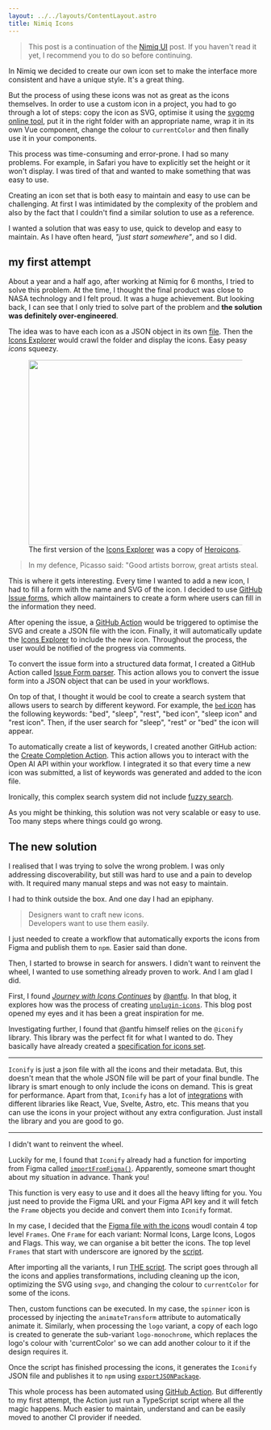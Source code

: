 ```yaml
---
layout: ../../layouts/ContentLayout.astro
title: Nimiq Icons
---
```


> This post is a continuation of the [Nimiq UI](./nimiq-ui) post. If you haven't read it yet, I recommend you to do so before continuing.

In Nimiq we decided to create our own icon set to make the interface more consistent and have a unique style. It's a great thing.

But the process of using these icons was not as great as the icons themselves. In order to use a custom icon in a project, you had to go through a lot of steps: copy the icon as SVG, optimise it using the [svgomg online tool](https://jakearchibald.github.io/svgomg/), put it in the right folder with an appropriate name, wrap it in its own Vue component, change the colour to `currentColor` and then finally use it in your components.


This process was time-consuming and error-prone. I had so many problems. For example, in Safari you have to explicitly set the height or it won't display. I was tired of that and wanted to make something that was easy to use.

Creating an icon set that is both easy to maintain and easy to use can be challenging. At first I was intimidated by the complexity of the problem and also by the fact that I couldn't find a similar solution to use as a reference.

I wanted a solution that was easy to use, quick to develop and easy to maintain. As I have often heard, _"just start somewhere"_, and so I did.

<!-- So, now I think every one understands the problem and why creating a solution was important (at least for me). -->

## my first attempt

About a year and a half ago, after working at Nimiq for 6 months, I tried to solve this problem. At the time, I thought the final product was close to NASA technology and I felt proud. It was a huge achievement. But looking back, I can see that I only tried to solve part of the problem and **the solution was definitely over-engineered**.

The idea was to have each icon as a JSON object in its own [file](https://github.com/onmax/nimiq-icons/tree/main/public/icons). Then the [Icons Explorer](https://onmax.github.io/nimiq-icons/) would crawl the folder and display the icons. Easy peasy _icons_ squeezy.

<figure>
  <img src="/onmax/nimiq-icon-explorer-heroicons.webp" width="644" height="366" class="shadow" />
  <figcaption>The first version of the <a href="https://onmax.github.io/nimiq-icons/">Icons Explorer</a> was a copy of <a href="https://heroicons.com/">Heroicons</a>.</figcaption>
</figure>

> In my defence, Picasso said: "Good artists borrow, great artists steal.

This is where it gets interesting. Every time I wanted to add a new icon, I had to fill a form with the name and SVG of the icon. I decided to use [GitHub Issue forms](https://github.com/onmax/nimiq-icons/blob/main/.github/ISSUE_TEMPLATE/new-icon.yaml), which allow maintainers to create a form where users can fill in the information they need. 

After opening the issue, a [GitHub Action](https://github.com/onmax/nimiq-icons/blob/main/.github/workflows/new-icon.yaml) would be triggered to optimise the SVG and create a JSON file with the icon. Finally, it will automatically update the [Icons Explorer](https://onmax.github.io/nimiq-icons/) to include the new icon. Throughout the process, the user would be notified of the progress via comments.

To convert the issue form into a structured data format, I created a GitHub Action called [Issue Form parser](https://github.com/onmax/issue-form-parser). This action allows you to convert the issue form into a JSON object that can be used in your workflows.

On top of that, I thought it would be cool to create a search system that allows users to search by different keyword. For example, the [`bed` icon](https://github.com/onmax/nimiq-icons/blob/main/public/icons/icon_bed.ts) has the following keywords: "bed", "sleep", "rest", "bed icon", "sleep icon" and "rest icon". Then, if the user search for "sleep", "rest" or "bed" the icon will appear.

To automatically create a list of keywords, I created another GitHub action: the [Create Completion Action](https://github.com/onmax/oai-createcompletion-githubaction). This action allows you to interact with the Open AI API within your workflow. I integrated it so that every time a new icon was submitted, a list of keywords was generated and added to the icon file.

Ironically, this complex search system did not include [fuzzy search](https://en.wikipedia.org/wiki/Approximate_string_matching).

As you might be thinking, this solution was not very scalable or easy to use. Too many steps where things could go wrong.

## The new solution


I realised that I was trying to solve the wrong problem. I was only addressing discoverability, but still was hard to use and a pain to develop with. It required many manual steps and was not easy to maintain.

I had to think outside the box. And one day I had an epiphany.

> Designers want to craft new icons. <br />
> Developers want to use them easily.

I just needed to create a workflow that automatically exports the icons from Figma and publish them to `npm`. Easier said than done.

Then, I started to browse in search for answers. I didn't want to reinvent the wheel, I wanted to use something already proven to work. And I am glad I did.

First, I found [_Journey with Icons Continues_](https://antfu.me/posts/journey-with-icons-continues) by [@antfu](https://github.com/antfu). In that blog, it explores how was the process of creating [`unplugin-icons`](https://github.com/unplugin/unplugin-icons). This blog post opened my eyes and it has been a great inspiration for me.

Investigating further, I found that @antfu himself relies on the `@iconify` library. This library was the perfect fit for what I wanted to do. They basically have already created a [specification for icons set](https://iconify.design/docs/types/iconify-json.html#structure).

---

`Iconify` is just a json file with all the icons and their metadata. But, this doesn't mean that the whole JSON file will be part of your final bundle. The library is smart enough to only include the icons on demand. This is great for performance. Apart from that, `Iconify` has a lot of [integrations](https://iconify.design/docs/icon-components) with different libraries like React, Vue, Svelte, Astro, etc. This means that you can use the icons in your project without any extra configuration. Just install the library and you are good to go.

---

I didn't want to reinvent the wheel.

Luckily for me, I found that `Iconify` already had a function for importing from Figma called [`importFromFigma()`](https://iconify.design/docs/libraries/tools/import/figma/). Apparently, someone smart thought about my situation in advance. Thank you!

This function is very easy to use and it does all the heavy lifting for you. You just need to provide the Figma URL and your Figma API key and it will fetch the `Frame` objects you decide and convert them into `Iconify` format.

In my case, I decided that the [Figma file with the icons](https://www.figma.com/file/iyfVJafk18HfrYLXukpf0n/Nimiq-Icons) woudl contain 4 top level `Frames`. One `Frame` for each variant: Normal Icons, Large Icons, Logos and Flags. This way, we can organise a bit better the icons. The top level `Frames` that start with underscore are ignored by the [script](https://github.com/onmax/nimiq-ui/blob/main/packages/nimiq-icons/src/client.ts#L18).


After importing all the variants, I run [THE script](https://github.com/onmax/nimiq-ui/blob/main/packages/nimiq-icons/src/icon.ts). The script goes through all the icons and applies transformations, including cleaning up the icon, optimizing the SVG using `svgo`, and changing the colour to `currentColor` for some of the icons.

Then, custom functions can be executed. In my case, the `spinner` icon is processed by injecting the `animateTransform` attribute to automatically animate it. Similarly, when processing the `logo` variant, a copy of each logo is created to generate the sub-variant `logo-monochrome`, which replaces the logo's colour with 'currentColor' so we can add another colour to it if the design requires it.

Once the script has finished processing the icons, it generates the `Iconify` JSON file and publishes it to `npm` using [`exportJSONPackage`](https://iconify.design/docs/libraries/tools/export/json-package.html).

This whole process has been automated using [GitHub Action](https://github.com/onmax/nimiq-ui/blob/main/.github/workflows/icons.yml). But differently to my first attempt, the Action just run a TypeScript script where all the magic happens. Much easier to maintain, understand and can be easily moved to another CI provider if needed.
 


<!-- TODO Add diagram of the whole process -->
<!-- TODO Add screenshot of the Heroicons -->
